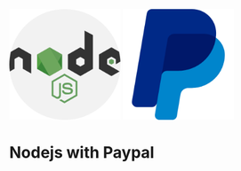 <img src="./docs/nodejs.png" width="200"/>
<img src="./docs/paypal.png" width="200"/>

# Nodejs with Paypal
